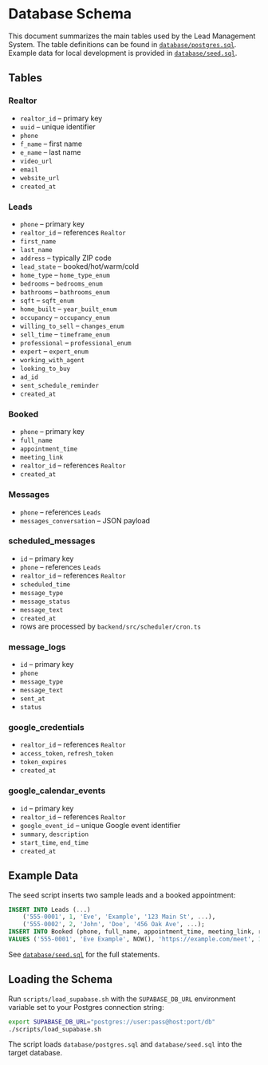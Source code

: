 # Database Schema

This document summarizes the main tables used by the Lead Management System.
The table definitions can be found in [`database/postgres.sql`](../database/postgres.sql).
Example data for local development is provided in [`database/seed.sql`](../database/seed.sql).

## Tables

### Realtor
- `realtor_id` – primary key
- `uuid` – unique identifier
- `phone`
- `f_name` – first name
- `e_name` – last name
- `video_url`
- `email`
- `website_url`
- `created_at`

### Leads
- `phone` – primary key
- `realtor_id` – references `Realtor`
- `first_name`
- `last_name`
- `address` – typically ZIP code
- `lead_state` – booked/hot/warm/cold
- `home_type` – `home_type_enum`
- `bedrooms` – `bedrooms_enum`
- `bathrooms` – `bathrooms_enum`
- `sqft` – `sqft_enum`
- `home_built` – `year_built_enum`
- `occupancy` – `occupancy_enum`
- `willing_to_sell` – `changes_enum`
- `sell_time` – `timeframe_enum`
- `professional` – `professional_enum`
- `expert` – `expert_enum`
- `working_with_agent`
- `looking_to_buy`
- `ad_id`
- `sent_schedule_reminder`
- `created_at`

### Booked
- `phone` – primary key
- `full_name`
- `appointment_time`
- `meeting_link`
- `realtor_id` – references `Realtor`
- `created_at`

### Messages
- `phone` – references `Leads`
- `messages_conversation` – JSON payload

### scheduled_messages
- `id` – primary key
- `phone` – references `Leads`
- `realtor_id` – references `Realtor`
- `scheduled_time`
- `message_type`
- `message_status`
- `message_text`
- `created_at`
- rows are processed by `backend/src/scheduler/cron.ts`

### message_logs
- `id` – primary key
- `phone`
- `message_type`
- `message_text`
- `sent_at`
- `status`

### google_credentials
- `realtor_id` – references `Realtor`
- `access_token`, `refresh_token`
- `token_expires`
- `created_at`

### google_calendar_events
- `id` – primary key
- `realtor_id` – references `Realtor`
- `google_event_id` – unique Google event identifier
- `summary`, `description`
- `start_time`, `end_time`
- `created_at`

## Example Data
The seed script inserts two sample leads and a booked appointment:
```sql
INSERT INTO Leads (...)
    ('555-0001', 1, 'Eve', 'Example', '123 Main St', ...),
    ('555-0002', 2, 'John', 'Doe', '456 Oak Ave', ...);
INSERT INTO Booked (phone, full_name, appointment_time, meeting_link, realtor_id)
VALUES ('555-0001', 'Eve Example', NOW(), 'https://example.com/meet', 1);
```
See [`database/seed.sql`](../database/seed.sql) for the full statements.

## Loading the Schema
Run `scripts/load_supabase.sh` with the `SUPABASE_DB_URL` environment variable set to your Postgres connection string:
```bash
export SUPABASE_DB_URL="postgres://user:pass@host:port/db"
./scripts/load_supabase.sh
```
The script loads `database/postgres.sql` and `database/seed.sql` into the target database.
